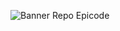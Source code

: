 ![Banner Repo Epicode](https://github.com/andbardii/pot/assets/126244632/18824d07-7d59-4f2e-9d95-199e79467f19)
